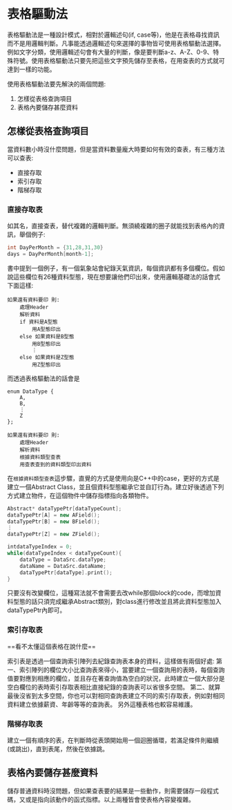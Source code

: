 # 表格驅動法

表格驅動法是一種設計模式，相對於邏輯述句(if, case等)，他是在表格尋找資訊而不是用邏輯判斷。凡事能透過邏輯述句來選擇的事物皆可使用表格驅動法選擇。
例如文字分類，使用邏輯述句會有大量的判斷，像是要判斷a-z、A-Z、0-9、特殊符號。使用表格驅動法只要先把這些文字預先儲存至表格，在用查表的方式就可達到一樣的功能。

使用表格驅動法要先解決的兩個問題:
1. 怎樣從表格查詢項目
2. 表格內要儲存甚麼資料

## 怎樣從表格查詢項目
當資料數小時沒什麼問題，但是當資料數量龐大時要如何有效的查表，有三種方法可以查表:
* 直接存取
* 索引存取
* 階梯存取

### 直接存取表
如其名，直接查表，替代複雜的邏輯判斷。無須繞複雜的圈子就能找到表格內的資訊，舉個例子:
```C++
int DayPerMonth = {31,28,31,30}
days = DayPerMonth[month-1];
```
書中提到一個例子，有一個氣象站會紀錄天氣資訊，每個資訊都有多個欄位。假如說這些欄位有26種資料型態，現在想要讓他們印出來，使用邏輯基礎法的話會式下面這樣:
```
如果還有資料要印 則:
	處理Header
	解析資料
	if 資料是A型態
		用A型態印出
	else 如果資料是B型態
		用B型態印出
		⋮
	else 如果資料是Z型態
		用Z型態印出
```

而透過表格驅動法的話會是

```
enum DataType {
	A,
	B,
	⋮
	Z
};

如果還有資料要印 則:
	處理Header
	解析資料
	根據資料類型查表
	用查表查到的資料類型印出資料
```
在`根據資料類型查表`這步驟，直覺的方式是使用向是C++中的case，更好的方式是建立一個Abstract Class，並且個資料型態繼承它並自訂行為。建立好後透過下列方式建立物件，在這個物件中儲存指標指向各類物件。
```C++
Abstract* dataTypePtr[dataTypeCount];
dataTypePtr[A] = new AField();
dataTypePtr[B] = new BField();
⋮
dataTypePtr[Z] = new ZField();

intdataTypeIndex = 0;
while(dataTypeIndex < dataTypeCount){
	dataType = DataSrc.dataType;
	dataName = DataSrc.dataName;
	dataTypePtr[dataType].print();
}
```
只要沒有改變欄位，這種寫法就不會需要去改while那個block的code，而增加資料型態的話只須完成繼承Abstract類別，對class進行修改並且將此資料型態加入dataTypePtr內即可。
### 索引存取表
==看不太懂這個表格在說什麼==

索引表是透過一個查詢索引陣列去紀錄查詢表本身的資料，這樣做有兩個好處:
第一、索引陣列的欄位大小比查詢表來得小，當要建立一個查詢用的表時，每個查詢值要對應到相應的欄位，並且存在著查詢值為空白的狀況，此時建立一個大部分是空白欄位的表時索引存取表相比直接紀錄的查詢表可以省很多空間。
第二、就算最後沒省到太多空間，你也可以對相同查詢表建立不同的索引存取表，例如對相同資料建立依據薪資、年齡等等的查詢表。
另外這種表格也較容易維護。

### 階梯存取表
建立一個有順序的表，在判斷時從表頭開始用一個迴圈循環，若滿足條件則繼續(或跳出)，直到表尾，然後在依據跳。

## 表格內要儲存甚麼資料
儲存普通資料時沒問題，但如果查表要的結果是一些動作，則需要儲存一段程式碼，又或是指向該動作的函式指標。以上兩種皆會使表格內容變複雜。

<!--stackedit_data:
eyJoaXN0b3J5IjpbLTY1MjkwNDc5NCwxMDY3NDM5MzkwLC00Mj
g0MTkwNDcsLTY4OTkyNzgwNSwxODM0NzI0NzkyLDg5MTU4Mzcy
OCwxMzYwMTk0NjYyLDQ1Nzg4NTEzOCwxNDIyOTcwMDMwLC04Mj
EzMzAwNjUsLTExNTM0MTYzNjZdfQ==
-->